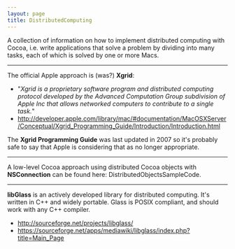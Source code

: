 ```yaml
---
layout: page
title: DistributedComputing
---
```


A collection of information on how to implement distributed computing with Cocoa, i.e. write applications that solve a problem by dividing into many tasks, each of which is solved by one or more Macs.


----


The official Apple approach is (was?) **Xgrid**:

* "*Xgrid is a proprietary software program and distributed computing protocol developed by the Advanced Computation Group subdivision of Apple Inc that allows networked computers to contribute to a single task.*"
* http://developer.apple.com/library/mac/#documentation/MacOSXServer/Conceptual/Xgrid_Programming_Guide/Introduction/Introduction.html


The **Xgrid Programming Guide** was last updated in 2007 so it's probably safe to say that Apple is considering that  as no longer appropriate.


----


A low-level Cocoa approach using distributed Cocoa objects with **NSConnection** can be found here: DistributedObjectsSampleCode.


----


**libGlass** is an actively developed library for distributed computing. It's written in C++ and widely portable. Glass is POSIX compliant, and should work with any C++ compiler. 


* http://sourceforge.net/projects/libglass/
* https://sourceforge.net/apps/mediawiki/libglass/index.php?title=Main_Page

